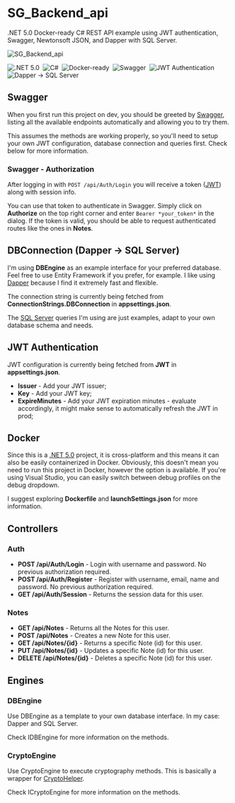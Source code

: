 

# SG_Backend_api

.NET 5.0 Docker-ready C# REST API example using JWT authentication, Swagger, Newtonsoft JSON, and Dapper with SQL Server.

![SG_Backend_api](https://github.com/nunogois/SG_Backend_api/blob/master/SG_Backend_api-thumbnail.png)

![.NET 5.0](https://img.shields.io/badge/-.NET_5.0-141321?style=for-the-badge&logo=.net&logoColor=ba46d8)&nbsp;
![C#](https://img.shields.io/badge/-C%23-141321?style=for-the-badge&logo=c-sharp&logoColor=239120)&nbsp;
![Docker-ready](https://img.shields.io/badge/-Docker--ready-141321?style=for-the-badge&logo=Docker&logoColor=2496ED)&nbsp;
![Swagger](https://img.shields.io/badge/-Swagger-141321?style=for-the-badge&logo=Swagger&logoColor=85EA2D)&nbsp;
![JWT Authentication](https://img.shields.io/badge/-JWT_Authentication-141321?style=for-the-badge&logo=JSON-Web-Tokens&logoColor=ffffff)&nbsp;
![Dapper -> SQL Server](https://img.shields.io/badge/-Dapper_-->_SQL%20Server-141321?style=for-the-badge&logo=Microsoft-SQL-Server&logoColor=CC2927)&nbsp;

## Swagger

When you first run this project on dev, you should be greeted by [Swagger](https://swagger.io/), listing all the available endpoints automatically and allowing you to try them.

This assumes the methods are working properly, so you'll need to setup your own JWT configuration, database connection and queries first. Check below for more information.

### Swagger - Authorization

After logging in with `POST /api/Auth/Login` you will receive a token ([JWT](https://jwt.io/)) along with session info. 

You can use that token to authenticate in Swagger. Simply click on **Authorize** on the top right corner and enter `Bearer *your_token*` in the dialog. If the token is valid, you should be able to request authenticated routes like the ones in **Notes**.

## DBConnection (Dapper -> SQL Server)

I'm using **DBEngine** as an example interface for your preferred database. Feel free to use Entity Framework if you prefer, for example. I like using [Dapper](https://github.com/StackExchange/Dapper) because I find it extremely fast and flexible.

The connection string is currently being fetched from **ConnectionStrings.DBConnection** in **appsettings.json**.

The [SQL Server](https://www.microsoft.com/sql-server/sql-server-2019?rtc=1) queries I'm using are just examples, adapt to your own database schema and needs.

## JWT Authentication

JWT configuration is currently being fetched from **JWT** in **appsettings.json**.

 - **Issuer** - Add your JWT issuer;
 - **Key** - Add your JWT key;
 - **ExpireMinutes** - Add your JWT expiration minutes - evaluate accordingly, it might make sense to automatically refresh the JWT in prod;

## Docker

Since this is a [.NET 5.0](https://docs.microsoft.com/en-us/dotnet/core/dotnet-five) project, it is cross-platform and this means it can also be easily containerized in Docker. Obviously, this doesn't mean you need to run this project in Docker, however the option is available. If you're using Visual Studio, you can easily switch between debug profiles on the debug dropdown.

I suggest exploring **Dockerfile** and **launchSettings.json** for more information.

## Controllers

### Auth

 - **POST /api/Auth/Login** - Login with username and password. No previous authorization required.
 - **POST /api/Auth/Register** - Register with username, email, name and password. No previous authorization required.
 - **GET /api/Auth/Session** - Returns the session data for this user.
 
### Notes

 - **GET /api/Notes** - Returns all the Notes for this user.
 - **POST /api/Notes** - Creates a new Note for this user.
 - **GET /api/Notes/{id}** - Returns a specific Note (id) for this user.
 - **PUT /api/Notes/{id}** - Updates a specific Note (id) for this user.
 - **DELETE /api/Notes/{id}** - Deletes a specific Note (id) for this user.
 
## Engines

### DBEngine

Use DBEngine as a template to your own database interface. In my case: Dapper and SQL Server. 

Check IDBEngine for more information on the methods.

### CryptoEngine

Use CryptoEngine to execute cryptography methods. This is basically a wrapper for [CryptoHelper](https://github.com/henkmollema/CryptoHelper). 

Check ICryptoEngine for more information on the methods.
